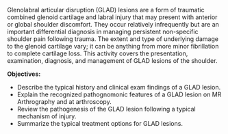 Glenolabral articular disruption (GLAD) lesions are a form of traumatic combined glenoid cartilage and labral injury that may present with anterior or global shoulder discomfort. They occur relatively infrequently but are an important differential diagnosis in managing persistent non-specific shoulder pain following trauma. The extent and type of underlying damage to the glenoid cartilage vary; it can be anything from more minor fibrillation to complete cartilage loss. This activity covers the presentation, examination, diagnosis, and management of GLAD lesions of the shoulder.

**Objectives:**
- Describe the typical history and clinical exam findings of a GLAD lesion.
- Explain the recognized pathognomonic features of a GLAD lesion on MR Arthrography and at arthroscopy.
- Review the pathogenesis of the GLAD lesion following a typical mechanism of injury. 
- Summarize the typical treatment options for GLAD lesions.